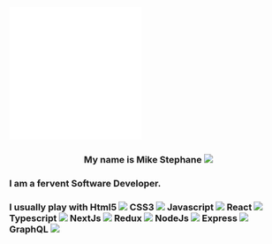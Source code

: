
  ![introduction](./image.svg) 
  <center><h3>My name is Mike Stephane  <span style="width:16px !important"><img src="https://raw.githubusercontent.com/MartinHeinz/MartinHeinz/master/wave.gif" width=20></span></h3></center> <h3> I am a fervent Software Developer.</h3>
<h3> I usually play with 
 Html5 <span style="width=20%;aspect-ratio:3/2; object-fit:contain; mix-blend-mode:burn"><img src="https://github.com/mkanyar/mkanyar/blob/main/html.svg"></span>
  CSS3  <span style="width=20%;aspect-ratio:3/2; object-fit:contain; mix-blend-mode:burn"><img src="https://github.com/mkanyar/mkanyar/blob/main/css.svg" ></span>
  Javascript <span style="width=20%;aspect-ratio:3/2; object-fit:contain; mix-blend-mode:burn"><img src="https://github.com/mkanyar/mkanyar/blob/main/javascript.svg" ></span>
 React <span style="width=20%;aspect-ratio:3/2; object-fit:contain; mix-blend-mode:burn"><img src="https://github.com/mkanyar/mkanyar/blob/main/react.svg" ></span>
 Typescript <span style="width=20%;aspect-ratio:3/2; object-fit:contain; mix-blend-mode:burn"><img src="https://github.com/mkanyar/mkanyar/blob/main/typescript.svg" ></span>
 NextJs <span style="width=20%;aspect-ratio:3/2; object-fit:contain; mix-blend-mode:burn"><img src="https://github.com/mkanyar/mkanyar/blob/main/nextjs-3.svg" ></span>
 Redux <span style="width=20%;aspect-ratio:3/2; object-fit:contain; mix-blend-mode:burn"><img src="https://github.com/mkanyar/mkanyar/blob/main/redux.svg" ></span>
 NodeJs <span style="width=20%;aspect-ratio:3/2; object-fit:contain; mix-blend-mode:burn"><img src="https://github.com/mkanyar/mkanyar/blob/main/Node.js_logo.svg" ></span>
 Express <span style="width=20%;aspect-ratio:3/2; object-fit:contain; mix-blend-mode:burn"><img src="https://github.com/mkanyar/mkanyar/blob/main/expressjs-ar21.svg" ></span>
 GraphQL <span style="width=20%;aspect-ratio:3/2; object-fit:contain; mix-blend-mode:burn"><img src="https://github.com/mkanyar/mkanyar/blob/main/GraphQL_Logo.svg" ></span></h3>

 








